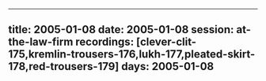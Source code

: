 
---
title: 2005-01-08
date:  2005-01-08
session: at-the-law-firm
recordings: [clever-clit-175,kremlin-trousers-176,lukh-177,pleated-skirt-178,red-trousers-179]
days: 2005-01-08
---
